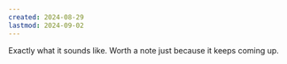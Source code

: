 ```yaml
---
created: 2024-08-29
lastmod: 2024-09-02
---
```

Exactly what it sounds like. Worth a note just because it keeps coming up. 